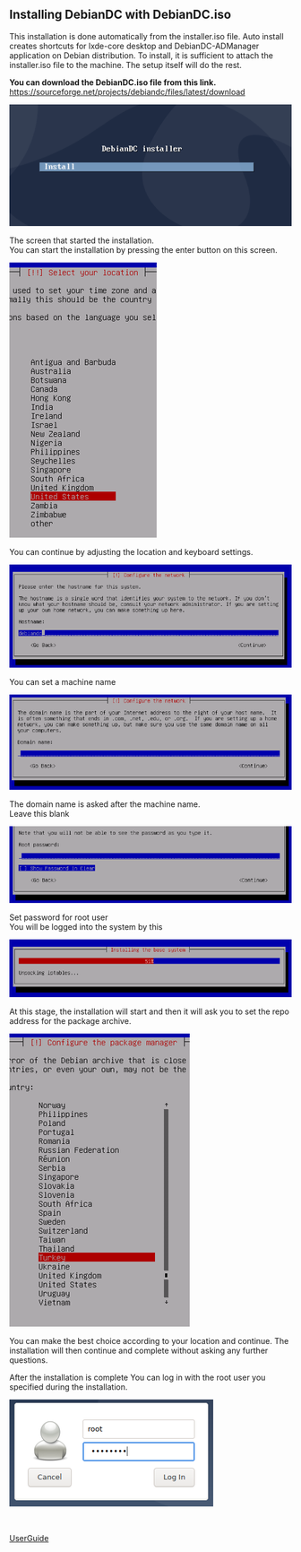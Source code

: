 ## Installing DebianDC with DebianDC.iso
This installation is done automatically from the installer.iso file.
Auto install creates shortcuts for lxde-core desktop and DebianDC-ADManager application on Debian distribution.
To install, it is sufficient to attach the installer.iso file to the machine.
The setup itself will do the rest.

**You can download the DebianDC.iso file from this link.**<br>
https://sourceforge.net/projects/debiandc/files/latest/download
<br>

![alt text](https://github.com/eesmer/DebianDC/blob/master/docs/DebianDC-UserGuide/screenshots/handbook/install-1.png "DebianDC Install")

The screen that started the installation.<br>
You can start the installation by pressing the enter button on this screen.

![alt text](https://github.com/eesmer/DebianDC/blob/master/docs/DebianDC-UserGuide/screenshots/handbook/install-2.png "DebianDC Install")

You can continue by adjusting the location and keyboard settings.

![alt text](https://github.com/eesmer/DebianDC/blob/master/docs/DebianDC-UserGuide/screenshots/handbook/install-3.png "DebianDC Install")

You can set a machine name

![alt text](https://github.com/eesmer/DebianDC/blob/master/docs/DebianDC-UserGuide/screenshots/handbook/install-4.png "DebianDC Install")

The domain name is asked after the machine name.<br>
Leave this blank

![alt text](https://github.com/eesmer/DebianDC/blob/master/docs/DebianDC-UserGuide/screenshots/handbook/install-5.png "DebianDC Install")

Set password for root user<br>
You will be logged into the system by this

![alt text](https://github.com/eesmer/DebianDC/blob/master/docs/DebianDC-UserGuide/screenshots/handbook/install-6.png "DebianDC Install")

At this stage, the installation will start and then it will ask you to set the repo address for the package archive.

![alt text](https://github.com/eesmer/DebianDC/blob/master/docs/DebianDC-UserGuide/screenshots/handbook/install-7.png "DebianDC Install")

You can make the best choice according to your location and continue.
The installation will then continue and complete without asking any further questions.
<br>

After the installation is complete
You can log in with the root user you specified during the installation.

![alt text](https://github.com/eesmer/DebianDC/blob/master/docs/DebianDC-UserGuide/screenshots/login1.png "DebianDC Login")

<br>

[UserGuide](https://github.com/eesmer/DebianDC/blob/master/docs/DebianDC-UserGuide/DebianDC-UserGuide.md)
